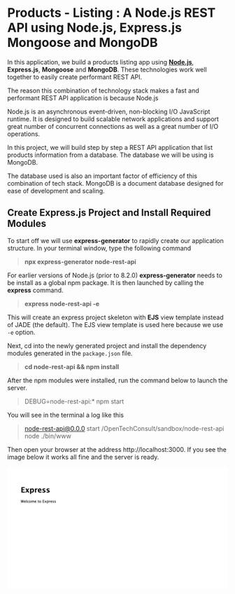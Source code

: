 # Products - Listing : A Node.js REST API using Node.js, Express.js Mongoose and MongoDB

In this application, we build a products listing app using [**Node.js**](https://www.nodejs.org/),  **Express.js**,  **Mongoose** and **MongoDB**. These technologies work well together to easily create performant REST API.  

The reason this combination of technology stack makes a fast and performant REST API application is because Node.js

Node.js is an asynchronous event-driven, non-blocking I/O JavaScript runtime. It is designed to build scalable network applications and support great number of concurrent connections as well as a great number of I/O operations.

In this project, we will build step by step a REST API application that list products information from a database. The database we will be using is MongoDB.

The database used is also an important factor of efficiency of this combination of tech stack. MongoDB is a document database designed for ease of development and scaling.


## Create Express.js Project and Install Required Modules

To start off we will use **express-generator** to rapidly create our application structure. In your terminal window, type the following command

> **npx express-generator node-rest-api**

For earlier versions of Node.js (prior to 8.2.0) **express-generator** needs to be install as a global npm package. It is then launched by calling the **express** command.

> **express node-rest-api -e**

This will create an express project skeleton with **EJS** view template instead of JADE (the default). The EJS view template is used here because we use `-e` option.

Next, cd into the newly generated project and install the dependency modules generated in the `package.json` file.

> **cd node-rest-api && npm install**

After the npm modules were installed, run the command below to launch the server.

> DEBUG=node-rest-api:* npm start

You will see in the terminal a log like this

> node-rest-api@0.0.0 start /OpenTechConsult/sandbox/node-rest-api
> node ./bin/www

Then open your browser at the address http://localhost:3000. If you see the image below it works all fine and the server is ready.

![express server running!](https://github.com/OpenTechConsult/node-rest-api/blob/master/public/images/express-server.png "express server running")